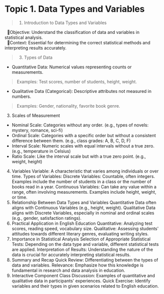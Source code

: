 # Topic 1. Data Types and Variables

> 1. Introduction to Data Types and Variables

&nbsp; 🔸Objective: Understand the classification of data and variables in statistical analysis.  
&nbsp; 🔸Context: Essential for determining the correct statistical methods and interpreting results accurately.
> 3. Types of Data
+ Quantitative Data: Numerical values representing counts or measurements.
>Examples: Test scores, number of students, height, weight.
+ Qualitative Data (Categorical): Descriptive attributes not measured in numbers.
>Examples: Gender, nationality, favorite book genre.
3. Scales of Measurement
+ Nominal Scale: Categories without any order. (e.g., types of novels: mystery, romance, sci-fi)
+ Ordinal Scale: Categories with a specific order but without a consistent difference between them. (e.g., class grades: A, B, C, D, F)
+ Interval Scale: Numeric scales with equal intervals without a true zero. (e.g., temperature in Celsius)
+ Ratio Scale: Like the interval scale but with a true zero point. (e.g., weight, height)
4. Variables
Variable: A characteristic that varies among individuals or over time.
Types of Variables:
Discrete Variables: Countable, often integers. Examples include the number of students in a class or the number of books read in a year.
Continuous Variables: Can take any value within a range, often involving measurements. Examples include height, weight, or time.
5. Relationship Between Data Types and Variables
Quantitative Data often aligns with Continuous Variables (e.g., height, weight).
Qualitative Data aligns with Discrete Variables, especially in nominal and ordinal scales (e.g., gender, satisfaction ratings).
6. Practical Application in English Education
Quantitative: Analyzing test scores, reading speed, vocabulary size.
Qualitative: Assessing students' attitudes towards different literary genres, evaluating writing styles.
7. Importance in Statistical Analysis
Selection of Appropriate Statistical Tests: Depending on the data type and variable, different statistical tests are applied.
Interpretation of Results: Understanding the nature of the data is crucial for accurately interpreting statistical results.
8. Summary and Recap
Quick Review: Differentiating between the types of data and variables.
Relevance: Emphasize how this knowledge is fundamental in research and data analysis in education.
9. Interactive Component
Class Discussion: Examples of quantitative and qualitative data in participants' experiences.
Quick Exercise: Identify variables and their types in given scenarios related to English education.
